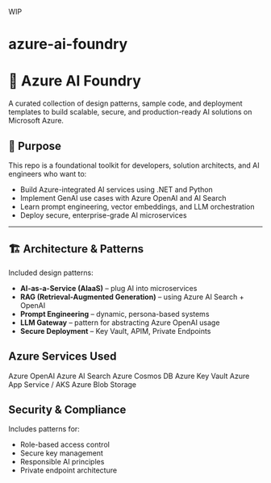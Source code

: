 WIP

# azure-ai-foundry

# 🔷 Azure AI Foundry

A curated collection of design patterns, sample code, and deployment templates to build scalable, secure, and production-ready AI solutions on Microsoft Azure.

## 🚀 Purpose

This repo is a foundational toolkit for developers, solution architects, and AI engineers who want to:

- Build Azure-integrated AI services using .NET and Python
- Implement GenAI use cases with Azure OpenAI and AI Search
- Learn prompt engineering, vector embeddings, and LLM orchestration
- Deploy secure, enterprise-grade AI microservices

---

## 🏗️ Architecture & Patterns

Included design patterns:
- **AI-as-a-Service (AIaaS)** – plug AI into microservices
- **RAG (Retrieval-Augmented Generation)** – using Azure AI Search + OpenAI
- **Prompt Engineering** – dynamic, persona-based systems
- **LLM Gateway** – pattern for abstracting Azure OpenAI usage
- **Secure Deployment** – Key Vault, APIM, Private Endpoints

## Azure Services Used
Azure OpenAI
Azure AI Search
Azure Cosmos DB
Azure Key Vault
Azure App Service / AKS
Azure Blob Storage

## Security & Compliance
  Includes patterns for:
- Role-based access control
- Secure key management
- Responsible AI principles
- Private endpoint architecture

